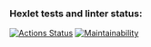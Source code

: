 ### Hexlet tests and linter status:
[![Actions Status](https://github.com/andreevgy/frontend-project-lvl1/workflows/hexlet-check/badge.svg)](https://github.com/andreevgy/frontend-project-lvl1/actions)
[![Maintainability](https://api.codeclimate.com/v1/badges/a99a88d28ad37a79dbf6/maintainability)](https://codeclimate.com/github/codeclimate/codeclimate/maintainability)